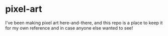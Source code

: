 # pixel-art

I've been making pixel art here-and-there, and this repo is a place to keep it for my own reference and in case anyone else wanted to see!
